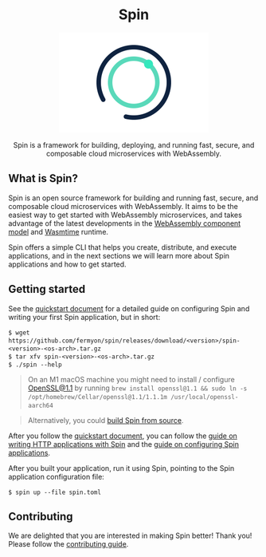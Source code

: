 <div align="center">
  <h1>Spin</h1>
  <img src="./docs/static/image/spin.png" width="300"/>
  <p>Spin is a framework for building, deploying, and running fast, secure, and composable cloud microservices with WebAssembly.</p>
</div>

## What is Spin?

Spin is an open source framework for building and running fast, secure, and
composable cloud microservices with WebAssembly. It aims to be the easiest way
to get started with WebAssembly microservices, and takes advantage of the latest
developments in the
[WebAssembly component model](https://github.com/WebAssembly/component-model)
and [Wasmtime](https://wasmtime.dev/) runtime.

Spin offers a simple CLI that helps you create, distribute, and execute
applications, and in the next sections we will learn more about Spin
applications and how to get started.

## Getting started

See the [quickstart document](./docs/content/quickstart.md) for a detailed
guide on configuring Spin and writing your first Spin application, but in short:

```
$ wget https://github.com/fermyon/spin/releases/download/<version>/spin-<version>-<os-arch>.tar.gz
$ tar xfv spin-<version>-<os-arch>.tar.gz
$ ./spin --help
```

> On an M1 macOS machine you might need to install / configure OpenSSL@1.1 by
> running
> `brew install openssl@1.1 && sudo ln -s /opt/homebrew/Cellar/openssl@1.1/1.1.1m /usr/local/openssl-aarch64`

> Alternatively, you could [build Spin from source](./docs/content/contributing.md).

After you follow the [quickstart document](./docs/content/quickstart.md),
you can follow the
[guide on writing HTTP applications with Spin](./docs/content/writing-http-apps.md)
and the
[guide on configuring Spin applications](./docs/content/configuration.md).

After you built your application, run it using Spin, pointing to the Spin
application configuration file:

```
$ spin up --file spin.toml
```

## Contributing

We are delighted that you are interested in making Spin better! Thank you!
Please follow the [contributing guide](./docs/content/contributing.md).
